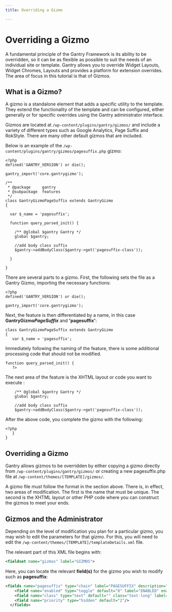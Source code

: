```yaml
---
title: Overriding a Gizmo

---
```


Overriding a Gizmo
====================
A fundamental principle of the Gantry Framework is its ability to be overridden, so it can be as flexible as possible to suit the needs of an individual site or template. Gantry allows you to override Widget Layouts, Widget Chromes, Layouts and provides a platform for extension overrides. The area of focus in this tutorial is that of Gizmos.


What is a Gizmo?
------------------
A gizmo is a standalone element that adds a specific utility to the template. They extend the functionality of the template and can be configured, either generally or for specific overrides using the Gantry administrator interface.

Gizmos are located at `/wp-content/plugins/gantry/gizmos/` and include a variety of different types such as Google Analytics, Page Suffix and RokStyle. There are many other default gizmos that are included.

Below is an example of the `/wp-content/plugins/gantry/gizmos/pagesuffix.php` gizmo:

~~~ .php
<?php
defined('GANTRY_VERSION') or die();

gantry_import('core.gantrygizmo');

/**
 * @package     gantry
 * @subpackage  features
 */
class GantryGizmoPageSuffix extends GantryGizmo
{

  var $_name = 'pagesuffix';

  function query_parsed_init() {

    /** @global $gantry Gantry */
    global $gantry;

    //add body class suffix
    $gantry->addBodyClass($gantry->get('pagesuffix-class'));

  }

}
~~~

There are several parts to a gizmo. First, the following sets the file as a Gantry Gizmo, importing the necessary functions:

~~~ .php
<?php
defined('GANTRY_VERSION') or die();

gantry_import('core.gantrygizmo');
~~~

Next, the feature is then differentiated by a name, in this case **GantryGizmo**___PageSuffix___ and **'pagesuffix'**:

~~~ .php
class GantryGizmoPageSuffix extends GantryGizmo
{
   var $_name = 'pagesuffix';
~~~

Immediately following the naming of the feature, there is some additional processing code that should not be modified.

~~~ .php
function query_parsed_init() {
   ?>
~~~

The next area of the feature is the XHTML layout or code you want to execute :

~~~ .php
    /** @global $gantry Gantry */
    global $gantry;

    //add body class suffix
    $gantry->addBodyClass($gantry->get('pagesuffix-class'));
~~~

After the above code, you complete the gizmo with the following:

~~~ .php
<?php
   }
}
~~~


Overriding a Gizmo
--------------------
Gantry allows gizmos to be overridden by either copying a gizmo directly from `/wp-content/plugins/gantry/gizmos/` or creating a new pagesuffix.php file at `/wp-content/themes/[TEMPLATE]/gizmos/`.

A gizmo file must follow the format in the section above. There is, in effect, two areas of modification. The first is the name that must be unique. The second is the XHTML layout or other PHP code where you can construct the gizmos to meet your ends.


Gizmos and the Administrator
------------------------------
Depending on the level of modification you plan for a particular gizmo, you may wish to edit the parameters for that gizmo. For this, you will need to edit the `/wp-content/themes/[TEMPLATE]/templateDetails.xml` file.

The relevant part of this XML file begins with:

~~~ .xml
<fieldset name="gizmos" label="GIZMOS">
~~~

Here, you can locate the relevant **field(s)** for the gizmo you wish to modify such as **pagesuffix**:

~~~ .xml
<fields name="pagesuffix" type="chain" label="PAGESUFFIX" description="PAGESUFFIX_DESC">
    <field name="enabled" type="toggle" default="0" label="ENABLED" enabler="true" />
    <field name="class" type="text" default="" class="text-long" label="CLASS"/>
    <field name="priority" type="hidden" default="2"/>
  </fields>
~~~
